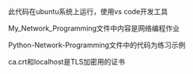 此代码在ubuntu系统上运行，使用vs code开发工具

My_Network_Programming文件中内容是网络编程作业

Python-Network-Programming文件中的代码为练习示例

ca.crt和localhost是TLS加密用的证书